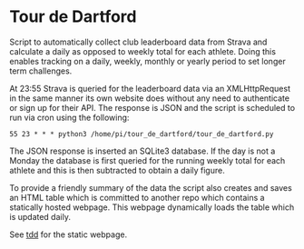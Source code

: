 # Tour de Dartford

Script to automatically collect club leaderboard data from Strava and 
calculate a daily as opposed to weekly total for each athlete. Doing 
this enables tracking on a daily, weekly, monthly or yearly period to 
set longer term challenges.

At 23:55 Strava is queried for the leaderboard data via an XMLHttpRequest 
in the same manner its own website does without any need to authenticate 
or sign up for their API. The response is JSON and the script is scheduled 
to run via cron using the following:

```
55 23 * * * python3 /home/pi/tour_de_dartford/tour_de_dartford.py
```

The JSON response is inserted an SQLite3 database. If the day is not a 
Monday the database is first queried for the running weekly total for 
each athlete and this is then subtracted to obtain a daily figure.

To provide a friendly summary of the data the script also creates and 
saves an HTML table which is committed to another repo which contains a 
statically hosted webpage. This webpage dynamically loads the table which 
is updated daily.

See [tdd](https://github.com/danieldean/tdd) for the static webpage.
